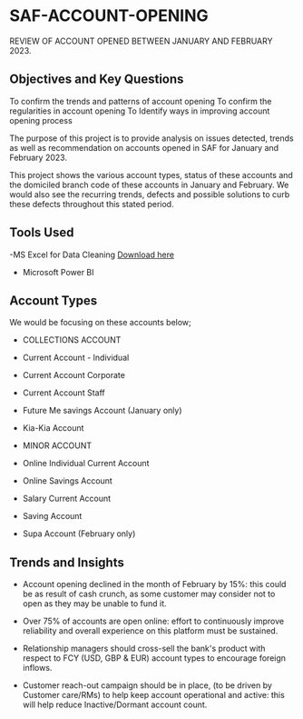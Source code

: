 # SAF-ACCOUNT-OPENING
REVIEW OF ACCOUNT OPENED BETWEEN JANUARY AND FEBRUARY 2023.

## Objectives and Key Questions
To confirm the trends and patterns of account opening
To confirm the regularities in account opening
To Identify ways in improving account opening process

The purpose of this project is to provide analysis on issues detected, trends as well as recommendation on accounts opened in SAF for January and February 2023.

This project shows the various account types, status of these accounts and the domiciled branch code of these accounts in January and February.
We would also see the recurring trends, defects and possible solutions to curb these defects throughout this stated period.

## Tools Used
-MS Excel for Data Cleaning [Download here](https://microsoft.com)
- Microsoft Power BI

## Account Types
We would be focusing on these accounts below;
* COLLECTIONS ACCOUNT

* Current Account - Individual

* Current Account Corporate

* Current Account Staff
  
* Future Me savings Account (January only)

* Kia-Kia Account
  
* MINOR ACCOUNT

* Online Individual Current Account

* Online Savings Account

* Salary Current Account
  
* Saving Account
  
* Supa Account (February only)

## Trends and Insights

* Account opening declined in the month of February by 15%: this could be as result of cash crunch, as some customer may consider not to open as they may be unable to fund it.​

* Over 75% of accounts are open online: effort to continuously  improve reliability and overall experience on this platform must be sustained.​

* Relationship managers should cross-sell the bank's product with respect to FCY (USD, GBP & EUR) account types to encourage foreign inflows.​

* Customer reach-out campaign should be in place, (to be driven by Customer care/RMs) to help keep account operational and active: this will help reduce Inactive/Dormant account count.​
